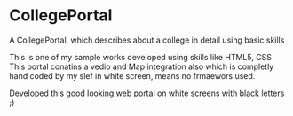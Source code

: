 # CollegePortal
A CollegePortal, which describes about a college in detail using basic skills

This is one of my sample works developed using skills like HTML5, CSS
This portal conatins a vedio and Map integration also
which is completly hand coded by my slef in white screen, means no frmaewors used.

Developed this good looking web portal on white screens with black letters ;)
